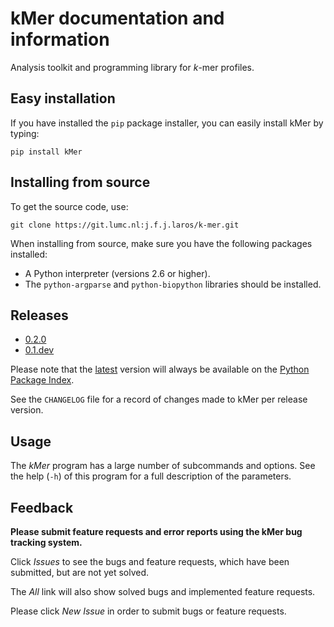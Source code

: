kMer documentation and information
==================================

Analysis toolkit and programming library for *k*-mer profiles.


Easy installation
-----------------

If you have installed the `pip` package installer, you can easily install kMer by typing:

    pip install kMer


Installing from source
----------------------

To get the source code, use:

    git clone https://git.lumc.nl:j.f.j.laros/k-mer.git

When installing from source, make sure you have the following packages installed:

- A Python interpreter (versions 2.6 or higher).
- The `python-argparse` and `python-biopython` libraries should be installed.


Releases
--------

- [0.2.0](https://pypi.python.org/packages/source/k/kMer/kMer-0.2.0.tar.gz)
- [0.1.dev](https://pypi.python.org/packages/source/k/kMer/kMer-0.1.dev.tar.gz)

Please note that the [latest](https://pypi.python.org/pypi/kMer) version will always be available on the [Python Package Index](https://pypi.python.org/).

See the `CHANGELOG` file for a record of changes made to kMer per release version.


Usage
-----

The *kMer* program has a large number of subcommands and options. See the help (`-h`) of this program for a full description of the parameters.

Feedback
--------

**Please submit feature requests and error reports using the kMer bug tracking
system.**

Click _Issues_ to see the bugs and feature requests, which have been submitted, but are not yet solved.

The _All_ link will also show solved bugs and implemented feature requests.

Please click _New Issue_ in order to submit bugs or feature requests.
